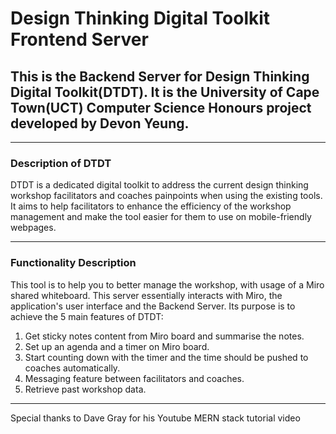 # Design Thinking Digital Toolkit Frontend Server

## This is the Backend Server for Design Thinking Digital Toolkit(DTDT). It is the University of Cape Town(UCT) Computer Science Honours project developed by Devon Yeung.

---

### Description of DTDT

DTDT is a dedicated digital toolkit to address the current design thinking workshop facilitators and coaches painpoints when using the existing tools. It aims to help facilitators to enhance the efficiency of the workshop management and make the tool easier for them to use on mobile-friendly webpages.

---

### Functionality Description

This tool is to help you to better manage the workshop, with usage of a Miro shared whiteboard. This server essentially interacts with Miro, the application's user interface and the Backend Server. Its purpose is to achieve the 5 main features of DTDT:

1. Get sticky notes content from Miro board and summarise the notes.
2. Set up an agenda and a timer on Miro board.
3. Start counting down with the timer and the time should be pushed to coaches automatically.
4. Messaging feature between facilitators and coaches.
5. Retrieve past workshop data.

---

Special thanks to Dave Gray for his Youtube MERN stack tutorial video